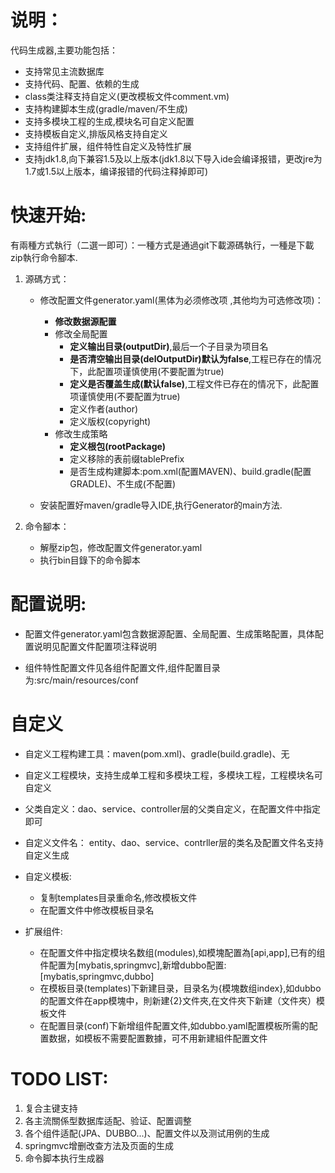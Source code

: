说明：
== 
代码生成器,主要功能包括：

- 支持常见主流数据库
- 支持代码、配置、依赖的生成
- class类注释支持自定义(更改模板文件comment.vm)
- 支持构建脚本生成(gradle/maven/不生成)
- 支持多模块工程的生成,模块名可自定义配置
- 支持模板自定义,排版风格支持自定义
- 支持组件扩展，组件特性自定义及特性扩展
- 支持jdk1.8,向下兼容1.5及以上版本(jdk1.8以下导入ide会编译报错，更改jre为1.7或1.5以上版本，编译报错的代码注释掉即可)



快速开始:
==
有兩種方式執行（二選一即可）：一種方式是通過git下載源碼執行，一種是下載zip執行命令腳本.

1. 源碼方式：

	- 修改配置文件generator.yaml(黑体为必须修改项 ,其他均为可选修改项)：

		- **修改数据源配置**
		- 修改全局配置
			- **定义输出目录(outputDir)**,最后一个子目录为项目名
			- **是否清空输出目录(delOutputDir)默认为false**,工程已存在的情况下，此配置项谨慎使用(不要配置为true)
 			- **定义是否覆盖生成(默认false)**,工程文件已存在的情况下，此配置项谨慎使用(不要配置为true)
 			- 定义作者(author)
 			- 定义版权(copyright)
		- 修改生成策略
			- **定义根包(rootPackage)**
			- 定义移除的表前缀tablePrefix
			- 是否生成构建脚本:pom.xml(配置MAVEN)、build.gradle(配置GRADLE)、不生成(不配置)
	- 安装配置好maven/gradle导入IDE,执行Generator的main方法.


2. 命令腳本：

	- 解壓zip包，修改配置文件generator.yaml
	- 执行bin目錄下的命令脚本	
	
配置说明:
==
- 配置文件generator.yaml包含数据源配置、全局配置、生成策略配置，具体配置说明见配置文件配置项注释说明

- 组件特性配置文件见各组件配置文件,组件配置目录为:src/main/resources/conf

自定义
==
- 自定义工程构建工具：maven(pom.xml)、gradle(build.gradle)、无

- 自定义工程模块，支持生成单工程和多模块工程，多模块工程，工程模块名可自定义

- 父类自定义：dao、service、controller层的父类自定义，在配置文件中指定即可

- 自定义文件名： entity、dao、service、contrller层的类名及配置文件名支持自定义生成

- 自定义模板:

	- 复制templates目录重命名,修改模板文件
	- 在配置文件中修改模板目录名

- 扩展组件:

	- 在配置文件中指定模块名数组(modules),如模塊配置為[api,app],已有的组件配置为[mybatis,springmvc],新增dubbo配置:[mybatis,springmvc,dubbo]
	- 在模板目录(templates)下新建目录，目录名为{模塊数组index},如dubbo的配置文件在app模塊中，則新建{2}文件夾,在文件夾下新建（文件夾）模板文件
	- 在配置目录(conf)下新增组件配置文件,如dubbo.yaml配置模板所需的配置数据，如模板不需要配置數據，可不用新建組件配置文件

TODO LIST:
==

1. 复合主键支持 
2. 各主流關係型数据库适配、验证、配置调整
3. 各个组件适配(JPA、DUBBO...)、配置文件以及测试用例的生成
4. springmvc增删改查方法及页面的生成 
5. 命令脚本执行生成器